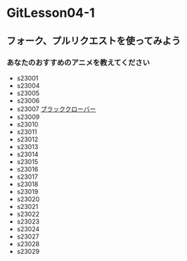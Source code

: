 # GitLesson04-1
## フォーク、プルリクエストを使ってみよう

### あなたのおすすめのアニメを教えてください

* s23001
* s23004
* s23005
* s23006
* s23007 [ブラッククローバー](https://bclover.jp/)
* s23009
* s23010
* s23011
* s23012
* s23013
* s23014
* s23015
* s23016
* s23017
* s23018
* s23019
* s23020
* s23021
* s23022
* s23023
* s23024
* s23027
* s23028
* s23029
